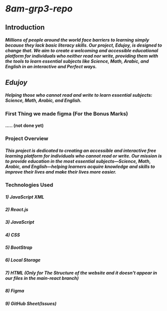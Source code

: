 # *8am-grp3-repo*

## **Introduction**  
#### *Millions of people around the world face barriers to learning simply because they lack basic literacy skills. Our project, *Edujoy*, is designed to change that. We aim to create a welcoming and accessible educational platform for individuals who neither read nor write, providing them with the tools to learn essential subjects like **Science**, **Math**, **Arabic**, and **English** in an interactive and Perfect ways.*

## ***Edujoy***  

##### *Helping those who cannot read and write to learn essential subjects: Science, Math, Arabic, and English.*



### **First Thing we made figma (For the Bonus Marks)**

#### ..... (not done yet)



### **Project Overview**  

##### *This project is dedicated to creating an accessible and interactive free learning platform for individuals who cannot read or write. Our mission is to provide education in the most essential subjects—Science, Math, Arabic, and English—helping learners acquire knowledge and skills to improve their lives and make their lives more easier.*



### **Technologies Used**  
##### 1) JavaScript XML 
##### 2) React.js
##### 3) JavaScript
##### 4) CSS
##### 5) BootStrap
##### 6) Local Storage
##### 7) HTML (Only for The Structure of the website and it doesn't appear in our files in the main-react branch)
##### 8) Figma
##### 9) GitHub Sheet(Issues)



